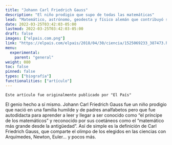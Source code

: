 ```yaml
---
title: "Johann Carl Friedrich Gauss"
description: "El niño prodigio que supo de todas las matemáticas"
lead: "Matemático, astrónomo, geodesta y físico alemán que contribuyó significativamente en muchos campos, incluida la teoría de los números, el análisis matemático, la geometría diferencial, la estadística, el álgebra, la geodesia, el magnetismo y la óptica. ¿Qué más se puede decir de él?"
date: 2022-03-25T03:42:03-05:00
lastmod: 2022-03-25T03:42:03-05:00
draft: false
images: ["elpais.com.png"]
link: "https://elpais.com/elpais/2018/04/30/ciencia/1525069233_387473.html"
menu:
  experimental:
    parent: "general"
weight: 080
toc: false
pinned: false
types: ["biografía"]
functionalities: ["artículo"]
---
```


```text
Este artículo fue originalmente publicado por "El País"
```

El genio hecho a sí mismo. Johann Carl Friedrich Gauss fue un niño prodigio que nació en una familia humilde y de padres analfabetos pero que fue autodidacta para aprender a leer y llegar a ser conocido como “el príncipe de los matemáticos” y reconocido por sus coetáneos como el “matemático más grande desde la antigüedad”. Así de simple es la definición de Carl Friedrich Gauss, que comparte el olimpo de los elegidos en las ciencias con Arquímedes, Newton, Euler… y pocos más.
